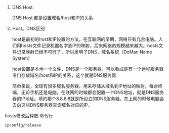 1. DNS Host 

    DNS  Host 都是设置域名/host和IP的关系

2. Host。DNS区别

   host是最初的host和IP设置的方法。在互联网的早期，网络只有几台电脑。人们用hosts文件记录机器名字到IP的映射，后来网络的规模越来越大。hosts文件记录映射已经不可行了，所以发明了DNS，域名系统（DoMan Name System）

   host设置是本地一个文件，DNS是一个服务器，可以看成是有一个远程服务器专门存放域名/host和IP的关系，这个就是DNS服务器

   简单来说，全球有很多域名服务器，用来存储从域名到IP地址的映射。每台终端，无论手机还是电脑，在联网的时候都会配置一个DNS地址，就是DNS服务器的IP地址。填的那个8.8.8.8就是所设立的DNS服务器。在上网的时候电脑会去向这些DNS服务器查询域名对应的IP。



hosts修改后释放 命令行

```
ipconfig/release
```

